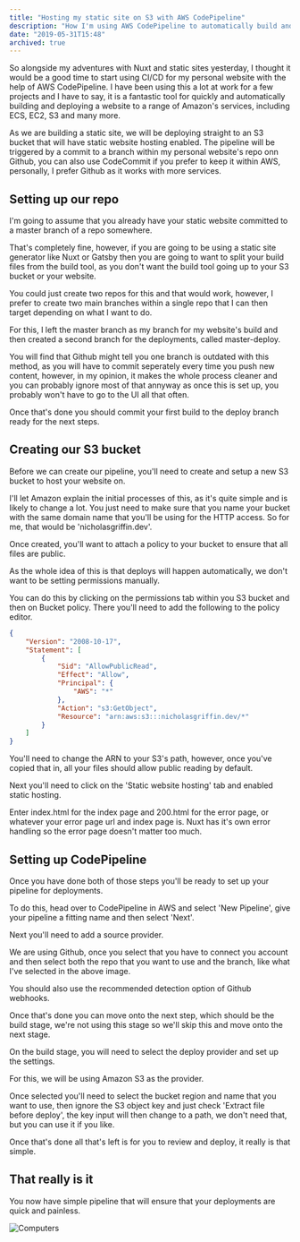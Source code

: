 ```yaml
---
title: "Hosting my static site on S3 with AWS CodePipeline"
description: "How I'm using AWS CodePipeline to automatically build and push my site to AWS' S3"
date: "2019-05-31T15:48"
archived: true
---
```


So alongside my adventures with Nuxt and static sites yesterday, I thought it would be a good time to start using CI/CD for my personal website with the help of AWS CodePipeline. I have been using this a lot at work for a few projects and I have to say, it is a fantastic tool for quickly and automatically building and deploying a website to a range of Amazon's services, including ECS, EC2, S3 and many more.

As we are building a static site, we will be deploying straight to an S3 bucket that will have static website hosting enabled. The pipeline will be triggered by a commit to a branch within my personal website's repo onn Github, you can also use CodeCommit if you prefer to keep it within AWS, personally, I prefer Github as it works with more services.

## Setting up our repo

I'm going to assume that you already have your static website committed to a master branch of a repo somewhere.

That's completely fine, however, if you are going to be using a static site generator like Nuxt or Gatsby then you are going to want to split your build files from the build tool, as you don't want the build tool going up to your S3 bucket or your website.

You could just create two repos for this and that would work, however, I prefer to create two main branches within a single repo that I can then target depending on what I want to do.

For this, I left the master branch as my branch for my website's build and then created a second branch for the deployments, called master-deploy.



You will find that Github might tell you one branch is outdated with this method, as you will have to commit seperately every time you push new content, however, in my opinion, it makes the whole process cleaner and you can probably ignore most of that annyway as once this is set up, you probably won't have to go to the UI all that often.

Once that's done you should commit your first build to the deploy branch ready for the next steps.

## Creating our S3 bucket

Before we can create our pipeline, you'll need to create and setup a new S3 bucket to host your website on.

I'll let Amazon explain the initial processes of this, as it's quite simple and is likely to change a lot. You just need to make sure that you name your bucket with the same domain name that you'll be using for the HTTP access. So for me, that would be 'nicholasgriffin.dev'.

Once created, you'll want to attach a policy to your bucket to ensure that all files are public.

As the whole idea of this is that deploys will happen automatically, we don't want to be setting permissions manually.

You can do this by clicking on the permissions tab within you S3 bucket and then on Bucket policy. There you'll need to add the following to the policy editor.

```json
{
    "Version": "2008-10-17",
    "Statement": [
        {
            "Sid": "AllowPublicRead",
            "Effect": "Allow",
            "Principal": {
                "AWS": "*"
            },
            "Action": "s3:GetObject",
            "Resource": "arn:aws:s3:::nicholasgriffin.dev/*"
        }
    ]
}
```

You'll need to change the ARN to your S3's path, however, once you've copied that in, all your files should allow public reading by default.

Next you'll need to click on the 'Static website hosting' tab and enabled static hosting.

Enter index.html for the index page and 200.html for the error page, or whatever your error page url and index page is. Nuxt has it's own error handling so the error page doesn't matter too much.

## Setting up CodePipeline

Once you have done both of those steps you'll be ready to set up your pipeline for deployments.

To do this, head over to CodePipeline in AWS and select 'New Pipeline', give your pipeline a fitting name and then select 'Next'.



Next you'll need to add a source provider.

We are using Github, once you select that you have to connect you account and then select both the repo that you want to use and the branch, like what I've selected in the above image.

You should also use the recommended detection option of Github webhooks.

Once that's done you can move onto the next step, which should be the build stage, we're not using this stage so we'll skip this and move onto the next stage.

On the build stage, you will need to select the deploy provider and set up the settings.



For this, we will be using Amazon S3 as the provider.

Once selected you'll need to select the bucket region and name that you want to use, then ignore the S3 object key and just check 'Extract file before deploy', the key input will then change to a path, we don't need that, but you can use it if you like.

Once that's done all that's left is for you to review and deploy, it really is that simple.

## That really is it

You now have simple pipeline that will ensure that your deployments are quick and painless.

![Computers](https://media.giphy.com/media/D83jHtnO0LPQk/giphy.gif)

